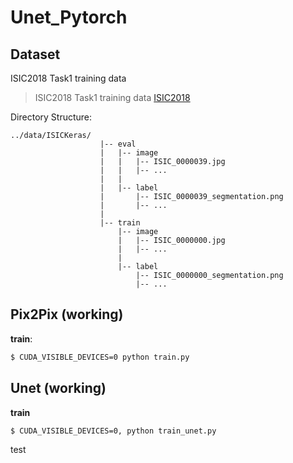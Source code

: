 # Unet_Pytorch

## Dataset
 ISIC2018 Task1 training data 
> ISIC2018 Task1 training data  [ISIC2018](https://challenge2018.isic-archive.com/task1/)

Directory Structure:
```
../data/ISICKeras/  
                    |-- eval
                    |   |-- image
                    |   |   |-- ISIC_0000039.jpg
                    |   |   |-- ...
                    |   |
                    |   |-- label
                    |       |-- ISIC_0000039_segmentation.png
                    |       |-- ...
                    |
                    |-- train
                        |-- image
                        |   |-- ISIC_0000000.jpg
                        |   |-- ...
                        |   
                        |-- label
                            |-- ISIC_0000000_segmentation.png
                            |-- ...

```
## Pix2Pix (working)
**train**:
```bash
$ CUDA_VISIBLE_DEVICES=0 python train.py
```
## Unet (working)
**train**
```bash
$ CUDA_VISIBLE_DEVICES=0, python train_unet.py
```
test
